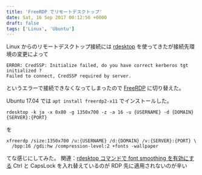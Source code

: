 ```yaml
---
title: 'FreeRDP でリモートデスクトップ'
date: Sat, 16 Sep 2017 00:12:56 +0000
draft: false
tags: ['Linux', 'Ubuntu']
---
```


Linux からのリモートデスクトップ接続には [rdesktop](http://www.rdesktop.org/) を使ってきたが接続先環境の変更によって

```
ERROR: CredSSP: Initialize failed, do you have correct kerberos tgt initialized ?
Failed to connect, CredSSP required by server.
```

というエラーで接続できなくなってしまったので [FreeRDP](http://www.freerdp.com/) に切り替えた。

Ubuntu 17.04 では `apt install freerdp2-x11` でインストールした。

```
rdesktop -k ja -x 0x80 -g 1350x700 -z -a 16 -u {USERNAME} -d {DOMAIN} {SERVER}:{PORT}
```

を

```
xfreerdp /size:1350x700 /u:{USERNAME} /d:{DOMAIN} /v:{SERVER}:{PORT} \
  /bpp:16 /gdi:hw /compression-level:2 +fonts -wallpaper
```

てな感じにしてみた。 関連：[rdesktop コマンドで font smoothing を有効にする](/2014/04/rdesktop-font-smoothing/) Ctrl と CapsLock を入れ替えているのが RDP 先に適用されないのが辛い
